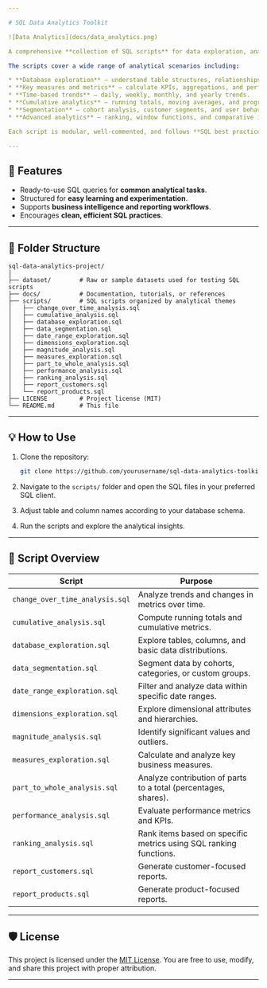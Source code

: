 ```yaml
---

# SQL Data Analytics Toolkit

![Data Analytics](docs/data_analytics.png)

A comprehensive **collection of SQL scripts** for data exploration, analytics, and reporting. This repository is designed to help data analysts, business intelligence (BI) professionals, and SQL enthusiasts **quickly analyze, segment, and visualize data** from relational databases.

The scripts cover a wide range of analytical scenarios including:

* **Database exploration** – understand table structures, relationships, and data distributions.
* **Key measures and metrics** – calculate KPIs, aggregations, and performance indicators.
* **Time-based trends** – daily, weekly, monthly, and yearly trends.
* **Cumulative analytics** – running totals, moving averages, and progressive metrics.
* **Segmentation** – cohort analysis, customer segments, and user behavior insights.
* **Advanced analytics** – ranking, window functions, and comparative insights.

Each script is modular, well-commented, and follows **SQL best practices**, making it easy to adapt and integrate into your own projects.

---
```


## 🚀 Features

* Ready-to-use SQL queries for **common analytical tasks**.
* Structured for **easy learning and experimentation**.
* Supports **business intelligence and reporting workflows**.
* Encourages **clean, efficient SQL practices**.

---

## 📂 Folder Structure

```
sql-data-analytics-project/
│
├── dataset/        # Raw or sample datasets used for testing SQL scripts
├── docs/           # Documentation, tutorials, or references
├── scripts/        # SQL scripts organized by analytical themes
│   ├── change_over_time_analysis.sql
│   ├── cumulative_analysis.sql
│   ├── database_exploration.sql
│   ├── data_segmentation.sql
│   ├── date_range_exploration.sql
│   ├── dimensions_exploration.sql
│   ├── magnitude_analysis.sql
│   ├── measures_exploration.sql
│   ├── part_to_whole_analysis.sql
│   ├── performance_analysis.sql
│   ├── ranking_analysis.sql
│   ├── report_customers.sql
│   └── report_products.sql
├── LICENSE         # Project license (MIT)
└── README.md       # This file
```

---

## 💡 How to Use

1. Clone the repository:

   ```bash
   git clone https://github.com/yourusername/sql-data-analytics-toolkit.git
   ```
2. Navigate to the `scripts/` folder and open the SQL files in your preferred SQL client.
3. Adjust table and column names according to your database schema.
4. Run the scripts and explore the analytical insights.

---

## 📝 Script Overview

| Script                          | Purpose                                                           |
| ------------------------------- | ----------------------------------------------------------------- |
| `change_over_time_analysis.sql` | Analyze trends and changes in metrics over time.                  |
| `cumulative_analysis.sql`       | Compute running totals and cumulative metrics.                    |
| `database_exploration.sql`      | Explore tables, columns, and basic data distributions.            |
| `data_segmentation.sql`         | Segment data by cohorts, categories, or custom groups.            |
| `date_range_exploration.sql`    | Filter and analyze data within specific date ranges.              |
| `dimensions_exploration.sql`    | Explore dimensional attributes and hierarchies.                   |
| `magnitude_analysis.sql`        | Identify significant values and outliers.                         |
| `measures_exploration.sql`      | Calculate and analyze key business measures.                      |
| `part_to_whole_analysis.sql`    | Analyze contribution of parts to a total (percentages, shares).   |
| `performance_analysis.sql`      | Evaluate performance metrics and KPIs.                            |
| `ranking_analysis.sql`          | Rank items based on specific metrics using SQL ranking functions. |
| `report_customers.sql`          | Generate customer-focused reports.                                |
| `report_products.sql`           | Generate product-focused reports.                                 |

---

## 🛡️ License

This project is licensed under the [MIT License](LICENSE). You are free to use, modify, and share this project with proper attribution.

---
